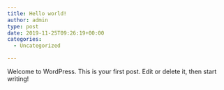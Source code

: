 ```yaml
---
title: Hello world!
author: admin
type: post
date: 2019-11-25T09:26:19+00:00
categories:
  - Uncategorized

---
```

Welcome to WordPress. This is your first post. Edit or delete it, then start writing!